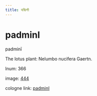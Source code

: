 ```yaml
---
title: पद्मिनी
---
```


# padminI

padminī  <div n="P" />The lotus plant: Nelumbo nucifera Gaertn.

lnum: 366

image: [444](https://www.sanskrit-lexicon.uni-koeln.de/scans/csl-apidev/servepdf.php?dict=snp&page=444)

cologne link: [padminI](https://sanskrit-lexicon.uni-koeln.de/scans/csl-apidev/getword.php?dict=snp&key=padminI)

